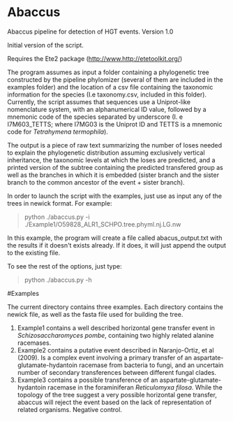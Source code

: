 # Abaccus
Abaccus pipeline for detection of HGT events. Version 1.0

Initial version of the script.

Requires the Ete2 package (http://www.http://etetoolkit.org/)

The program assumes as input a folder containing a phylogenetic tree constructed by the pipeline phylomizer (several of them are included in the examples folder) and the location of a csv file containing the taxonomic information for the species (I.e taxonomy.csv, included in this folder). Currently, the script assumes that sequences use a Uniprot-like nomenclature system, with an alphanumerical ID value, followed by a mnemonic code of the species separated by underscore (I. e I7M603_TETTS; where I7MG03 is the Uniprot ID and TETTS is a mnemonic code for *Tetrahymena termophila*).

The output is a piece of raw text summarizing the number of loses needed to explain the phylogenetic distribution assuming exclusively vertical inheritance, the taxonomic levels at which the loses are predicted, and a printed version of the subtree containing the predicted transfered group as well as the branches in which it is embedded (sister branch and the sister branch to the common ancestor of the event + sister branch).

In order to launch the script with the examples, just use as input any of the trees in newick format. For example:
> python ./abaccus.py -i ./Example1/O59828_ALR1_SCHPO.tree.phyml.nj.LG.nw

In this example, the program will create a file called abacus_output.txt with the results if it doesn't exists already. If it does, it will just append the output to the existing file. 

To see the rest of the options, just type:
> python ./abaccus.py -h


#Examples

The current directory contains three examples. Each directory contains the newick file, as well as the fasta file used for building the tree.
  1) Example1 contains a well described horizontal gene transfer event in *Schizosaccharomyces pombe*, containing two highly related alanine racemases.
  2) Example2 contains a putative event described in Naranjo-Ortiz, et al (2009). Is a complex event involving a primary transfer of an aspartate-glutamate-hydantoin racemase from bacteria to fungi, and an uncertain number of secondary transferences between different fungal clades.
  3) Example3 contains a possible transference of an aspartate-glutamate-hydantoin racemase in the foraminiferan *Reticulomyxa filosa*. While the topology of the tree suggest a very possible horizontal gene transfer, abaccus will reject the event based on the lack of representation of related organisms. Negative control.
